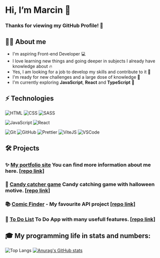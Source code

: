 # Hi, I’m Marcin :wave: 
 ### Thanks for viewing my GitHub Profile! :hugs:
 
 ## :frowning_man: About me
 - I'm aspiring Front-end Developer :computer:
 - I love learning new things and going deeper in subjects I already have knowledge about :fire:
 - Yes, I am looking for a job to develop my skills and contribute to it :hammer:
 - I'm ready for new challenges and a large dose of knowledge :muscle:
 - I'm currently exploring **JavaScript**, **React** and **TypeScript** :eyes:


## ⚡  Technologies
![HTML](https://img.shields.io/badge/HTML-orange?logo=html5&logoColor=white&style=flat)
![CSS](https://img.shields.io/badge/CSS-blue?logo=css3&style=flat)
![SASS](https://img.shields.io/badge/Sass-pink?logo=sass&logoColor=white&style=flat)

![JavaScript](https://img.shields.io/badge/JavaScript-yellow?logo=javascript&logoColor=white&style=flat) 
![React](https://img.shields.io/badge/React-black?logo=react&logoColor=white&style=flat) 

![Git](https://img.shields.io/badge/Git-red?logo=git&logoColor=white&style=flat)
![GitHub](https://img.shields.io/badge/GitHub-gray?logo=github&logoColor=white&style=flat) 
![Prettier](https://img.shields.io/badge/Prettier-24292e?logo=prettier&logoColor=white&style=flat)
![ViteJS](https://img.shields.io/badge/Vite-red?logo=vite&logoColor=white&style=flat)
![VSCode](https://img.shields.io/badge/VSCode-blue?logo=Visual-Studio-Code&logoColor=white&style=flat)

## :hammer_and_wrench:  Projects 
### :sparkles: [My portfolio site](https://portfolio-site-eta-beige.vercel.app/) You can find more information about me here. [[repo link]](https://github.com/IHaveTheSourceCode/portfolio-site)
### :jack_o_lantern: [Candy catcher game](https://candy-catcher-game.vercel.app/) Candy catching game with halloween motive. [[repo link]](https://github.com/IHaveTheSourceCode/candy-catcher-game)
### :books: [Comic Finder](https://ihavethesourcecode.github.io/comics-searcher/) - My favourite API project [[repo link]](https://github.com/IHaveTheSourceCode/comics-searcher)
### :memo: [To Do List](https://to-do-list-beta-blush.vercel.app/) To Do App with many usefull features. [[repo link]](https://github.com/IHaveTheSourceCode/to-do-list)
## :mortar_board: My programming life in stats and numbers:
![Top Langs](https://github-readme-stats.vercel.app/api/top-langs/?username=IHaveTheSourceCode&theme=dark)
[![Anurag's GitHub stats](https://github-readme-stats.vercel.app/api?username=ihavethesourcecode&count_private=true&theme=dark&hide=stars,prs,issues,contribs)](https://github.com/anuraghazra/github-readme-stats)
